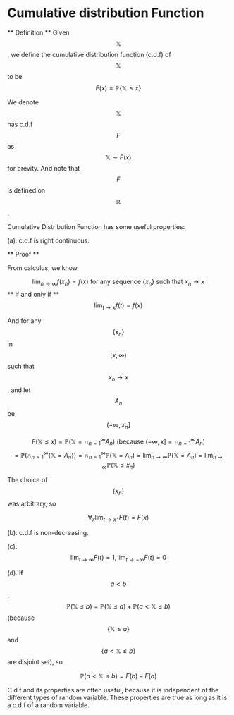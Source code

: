 # Cumulative distribution Function

** Definition ** Given $$\mathbb{X}$$, we define the cumulative distribution function (c.d.f) of $$\mathbb{X}$$ to be 
$$F(x) = \mathbb{P}\{\mathbb{X} \leq x\}$$

We denote $$\mathbb{X}$$ has c.d.f $$F$$ as $$\mathbb{X} \sim F(x)$$ for brevity. And note that $$F$$ is defined on $$\mathbb{R}$$.

Cumulative Distribution Function has some useful properties:

(a). c.d.f is right continuous.

** Proof **

From calculus, we know

 $$\lim_{n\to\infty}f(x_n)=f(x)\text{ for any sequence } \{x_n\} \text{ such that } x_n \to x$$
 ** if and only if **
 $$\lim_{t\to x}f(t)=f(x)$$

 
And for any $$\{x_n\}$$ in $$[x, \infty )$$ such that $$x_n\to x$$, and let $$A_n$$ be $$(-\infty, x_n]$$

$$F(\mathbb{X}\leq x) = \mathbb{P}( \mathbb{X} = \cap_{n=1}^\infty A_n )
 \text{ (because } (-\infty, x] = \cap_{n=1}^\infty A_n )$$
$$= \mathbb{P}(\cap_{n=1}^\infty\{\mathbb{X} = A_n \}) = \cap_{n=1}^\infty\mathbb{P}(\mathbb{X} = A_n ) = \lim_{n\to\infty}\mathbb{P}(\mathbb{X} = A_n ) = \lim_{n\to\infty}\mathbb{P}(\mathbb{X} \leq x_n )$$

The choice of $$\{x_n\}$$ was arbitrary, so 

$$\forall_x \lim_{t\to x^+}F(t) = F(x)$$

(b). c.d.f is non-decreasing.

(c). $$\lim_{t\to \infty}F(t) = 1, \lim_{t\to -\infty}F(t) = 0$$

(d). If $$a<b$$, $$\mathbb{P}( \mathbb{X}\leq b ) = \mathbb{P}( \mathbb{X} \leq a ) + \mathbb{P}( a < \mathbb{X} \leq b )$$ (because $$\{\mathbb{X}\leq a\}$$ and $$\{a<\mathbb{X}\leq b\}$$ are disjoint set), so 

$$\mathbb{P}( a < \mathbb{X} \leq b ) = F(b) - F(a)$$

C.d.f and its properties are often useful, because it is independent of the different types of random variable. These properties are true as long as it is a c.d.f of a random variable.


